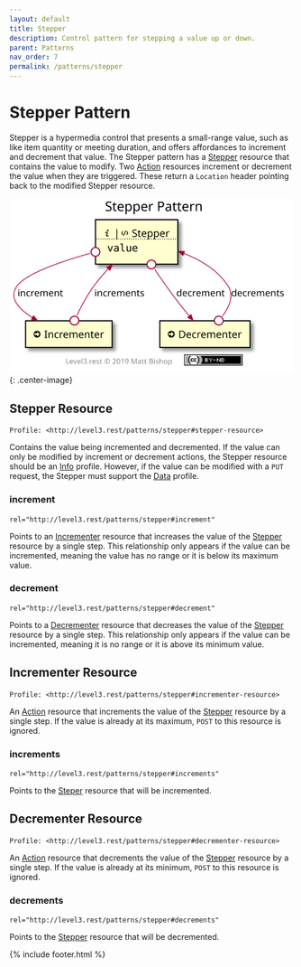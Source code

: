 ```yaml
---
layout: default
title: Stepper
description: Control pattern for stepping a value up or down.
parent: Patterns
nav_order: 7
permalink: /patterns/stepper
---
```

# Stepper Pattern

Stepper is a hypermedia control that presents a small-range value, such as like item quantity or meeting duration, and offers affordances to increment and decrement that value. The Stepper pattern has a [Stepper](#stepper-resource) resource that contains the value to modify. Two [Action](../profiles/action.md) resources increment or decrement the value when they are triggered. These return a `Location` header pointing back to the modified Stepper resource.

![](stepper/relations.svg){: .center-image}

## Stepper Resource

```
Profile: <http://level3.rest/patterns/stepper#stepper-resource>
```

Contains the value being incremented and decremented. If the value can only be modified by increment or decrement actions, the Stepper resource should be an [Info](../profiles/info.md) profile. However, if the value can be modified with a `PUT` request, the Stepper must support the [Data](../profiles/data.md) profile.

### increment

```
rel="http://level3.rest/patterns/stepper#increment"
```

Points to an [Incrementer](#incrementer-resource) resource that increases the value of the [Stepper](#stepper-resource) resource by a single step. This relationship only appears if the value can be incremented, meaning the value has no range or it is below its maximum value.

### decrement

```
rel="http://level3.rest/patterns/stepper#decrement"
```

Points to a [Decrementer](#decrementer-resource) resource that decreases the value of the [Stepper](#stepper-resource) resource by a single step. This relationship only appears if the value can be incremented, meaning it is no range or it is above its minimum value.

## Incrementer Resource

```
Profile: <http://level3.rest/patterns/stepper#incrementer-resource>
```

An [Action](../profiles/action.md) resource that increments the value of the [Stepper](#stepper-resource) resource by a single step. If the value is already at its maximum, `POST` to this resource is ignored.

### increments

```
rel="http://level3.rest/patterns/stepper#increments"
```

Points to the [Steper](#stepper-resource) resource that will be incremented.

## Decrementer Resource

```
Profile: <http://level3.rest/patterns/stepper#decrementer-resource>
```

An [Action](../profiles/action.md) resource that decrements the value of the [Stepper](#stepper-resource) resource by a single step. If the value is already at its minimum, `POST` to this resource is ignored.

### decrements

```
rel="http://level3.rest/patterns/stepper#decrements"
```

Points to the [Stepper](#stepper-resource) resource that will be decremented.

{% include footer.html %}
